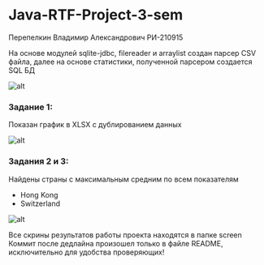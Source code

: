 # Java-RTF-Project-3-sem
Перепелкин Владимир Александрович РИ-210915

На основе модулей sqlite-jdbc, filereader и arraylist создан парсер CSV файла, далее на основе статистики, полученной парсером создается SQL БД

![alt](https://sun9-north.userapi.com/sun9-88/s/v1/ig2/VRUFzUT4VkoTf7tnLw-WIxDjSSQKV5z1vfZUqcA9q12KRvYg_otzEkVi4vwPf54_vwmAB5BhmTAiHu-EUoYNQaRf.jpg?size=1315x838&quality=96&type=album)

### Задание 1:
Показан график в XLSX с дублированием данных

![alt](https://sun1.userapi.com/sun1-13/s/v1/ig2/kLfmZbsYl-EfCphVqyIzLxFyjDbgJYc3lfgEtf5aj_zjdhYL30_IUp9V8wbPBvzlDILUPZwP2PBmycTzhDC2GcbL.jpg?size=1920x1040&quality=96&type=album)

### Задания 2 и 3: 
Найдены страны с максимальным средним по всем показателям
- Hong Kong
- Switzerland

![alt](https://sun9-west.userapi.com/sun9-51/s/v1/ig2/CbspFV1__C6cg49Jp5hOxkwoX_k2x9CN_PRDtfvoAVa4YnfJD_-2iipwZg0CmoEN7YgV2wwLhe1q3CLhgDkjWNAR.jpg?size=1924x1041&quality=96&type=album)



Все скрины результатов работы проекта находятся в папке screen
Коммит после дедлайна произошел только в файле README, исключительно для удобства проверяющих! 
